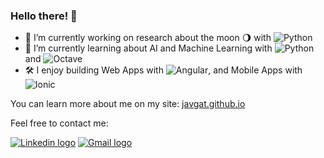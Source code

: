 ### Hello there! 👋

- 🔭 I’m currently working on research about the moon 🌖 with ![Python](https://img.shields.io/badge/-Python-green?style=plastic&logo=python)
- 🌱 I’m currently learning about AI and Machine Learning with ![Python](https://img.shields.io/badge/-Python-green?style=plastic&logo=python) and ![Octave](https://img.shields.io/badge/-Octave-yellow?style=plastic&logo=octave)
- 🛠️ I enjoy building Web Apps with ![Angular](https://img.shields.io/badge/-Angular-red?style=plastic&logo=angular), and Mobile Apps with ![Ionic](https://img.shields.io/badge/-Ionic-cyan?style=plastic&logo=ionic)

You can learn more about me on my site:
<a href="https://javgat.github.io" target="_blank">javgat.github.io</a>

Feel free to contact me:

<a href="https://www.linkedin.com/in/javier-gaton-herguedas/" target="_blank">![Linkedin logo](https://img.shields.io/badge/-Linkedin-0e76a8?style=flat-square&logo=Linkedin&logoColor=white)</a>
<a href="mailto:javigaton@gmail.com" target="_blank">![Gmail logo](https://img.shields.io/badge/-Gmail-aa0000?style=flat-square&labelColor=FF0000&logo=gmail&logoColor=white)</a>
<!-- <a href="https://telegram.me/hylianpablo" target="_blank">![Telegram logo](https://img.shields.io/badge/-Telegram-00aaff?style=flat-square&labelColor=84C2F8&logo=telegram)</a> -->

<!--
**javgat/javgat** is a ✨ _special_ ✨ repository because its `README.md` (this file) appears on your GitHub profile.

Here are some ideas to get you started:

- 🔭 I’m currently working on ...
- 🌱 I’m currently learning ...
- 👯 I’m looking to collaborate on ...
- 🤔 I’m looking for help with ...
- 💬 Ask me about ...
- 📫 How to reach me: ...
- 😄 Pronouns: ...
- ⚡ Fun fact: ...
-->
